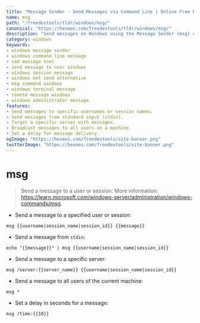 ```yaml
---
title: "Message Sender - Send Messages via Command Line | Online Free DevTools by Hexmos"
name: msg
path: "/freedevtools/tldr/windows/msg/"
canonical: "https://hexmos.com/freedevtools/tldr/windows/msg/"
description: "Send messages on Windows using the Message Sender (msg) command. Communicate with users and sessions easily using the command line interface. Free online tool, no registration required."
category: windows
keywords:
- windows message sender
- windows command line message
- cmd message tool
- send message to user windows
- windows session message
- windows net send alternative
- msg command windows
- windows terminal message
- remote message windows
- windows administrator message
features:
- Send messages to specific usernames or session names.
- Send messages from standard input (stdin).
- Target a specific server with messages.
- Broadcast messages to all users on a machine.
- Set a delay for message delivery.
ogImage: "https://hexmos.com/freedevtools/site-banner.png"
twitterImage: "https://hexmos.com/freedevtools/site-banner.png"
---
```


# msg

> Send a message to a user or session.
> More information: <https://learn.microsoft.com/windows-server/administration/windows-commands/msg>.

- Send a message to a specified user or session:

`msg {{username|session_name|session_id}} {{message}}`

- Send a message from `stdin`:

`echo "{{message}}" | msg {{username|session_name|session_id}}`

- Send a message to a specific server:

`msg /server:{{server_name}} {{username|session_name|session_id}}`

- Send a message to all users of the current machine:

`msg *`

- Set a delay in seconds for a message:

`msg /time:{{10}}`
